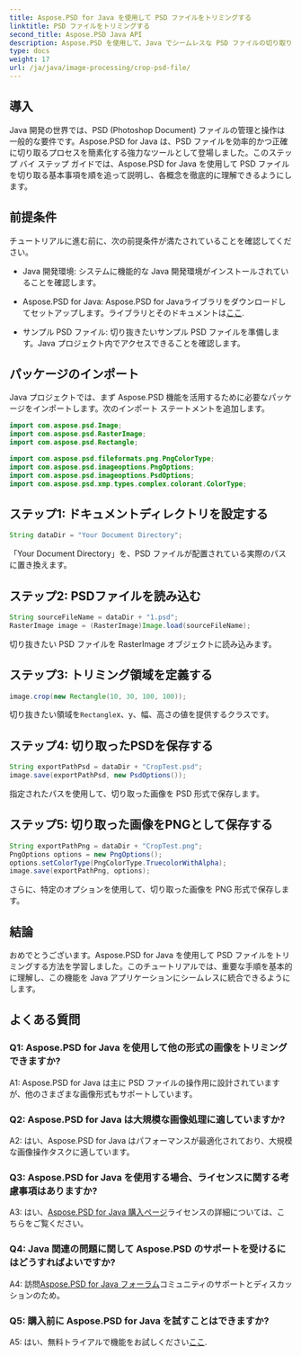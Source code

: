 ```yaml
---
title: Aspose.PSD for Java を使用して PSD ファイルをトリミングする
linktitle: PSD ファイルをトリミングする
second_title: Aspose.PSD Java API
description: Aspose.PSD を使用して、Java でシームレスな PSD ファイルの切り取りを体験してください。画像操作タスクに精度と効率を簡単に統合できます。
type: docs
weight: 17
url: /ja/java/image-processing/crop-psd-file/
---
```

## 導入

Java 開発の世界では、PSD (Photoshop Document) ファイルの管理と操作は一般的な要件です。Aspose.PSD for Java は、PSD ファイルを効率的かつ正確に切り取るプロセスを簡素化する強力なツールとして登場しました。このステップ バイ ステップ ガイドでは、Aspose.PSD for Java を使用して PSD ファイルを切り取る基本事項を順を追って説明し、各概念を徹底的に理解できるようにします。

## 前提条件

チュートリアルに進む前に、次の前提条件が満たされていることを確認してください。

- Java 開発環境: システムに機能的な Java 開発環境がインストールされていることを確認します。

-  Aspose.PSD for Java: Aspose.PSD for Javaライブラリをダウンロードしてセットアップします。ライブラリとそのドキュメントは[ここ](https://reference.aspose.com/psd/java/).

- サンプル PSD ファイル: 切り抜きたいサンプル PSD ファイルを準備します。Java プロジェクト内でアクセスできることを確認します。

## パッケージのインポート

Java プロジェクトでは、まず Aspose.PSD 機能を活用するために必要なパッケージをインポートします。次のインポート ステートメントを追加します。

```java
import com.aspose.psd.Image;
import com.aspose.psd.RasterImage;
import com.aspose.psd.Rectangle;

import com.aspose.psd.fileformats.png.PngColorType;
import com.aspose.psd.imageoptions.PngOptions;
import com.aspose.psd.imageoptions.PsdOptions;
import com.aspose.psd.xmp.types.complex.colorant.ColorType;
```

## ステップ1: ドキュメントディレクトリを設定する

```java
String dataDir = "Your Document Directory";
```

「Your Document Directory」を、PSD ファイルが配置されている実際のパスに置き換えます。

## ステップ2: PSDファイルを読み込む

```java
String sourceFileName = dataDir + "1.psd";
RasterImage image = (RasterImage)Image.load(sourceFileName);
```

切り抜きたい PSD ファイルを RasterImage オブジェクトに読み込みます。

## ステップ3: トリミング領域を定義する

```java
image.crop(new Rectangle(10, 30, 100, 100));
```

切り抜きたい領域を`Rectangle`x、y、幅、高さの値を提供するクラスです。

## ステップ4: 切り取ったPSDを保存する

```java
String exportPathPsd = dataDir + "CropTest.psd";
image.save(exportPathPsd, new PsdOptions());
```

指定されたパスを使用して、切り取った画像を PSD 形式で保存します。

## ステップ5: 切り取った画像をPNGとして保存する

```java
String exportPathPng = dataDir + "CropTest.png";
PngOptions options = new PngOptions();
options.setColorType(PngColorType.TruecolorWithAlpha);
image.save(exportPathPng, options);
```

さらに、特定のオプションを使用して、切り取った画像を PNG 形式で保存します。

## 結論

おめでとうございます。Aspose.PSD for Java を使用して PSD ファイルをトリミングする方法を学習しました。このチュートリアルでは、重要な手順を基本的に理解し、この機能を Java アプリケーションにシームレスに統合できるようにします。

## よくある質問

### Q1: Aspose.PSD for Java を使用して他の形式の画像をトリミングできますか?

A1: Aspose.PSD for Java は主に PSD ファイルの操作用に設計されていますが、他のさまざまな画像形式もサポートしています。

### Q2: Aspose.PSD for Java は大規模な画像処理に適していますか?

A2: はい、Aspose.PSD for Java はパフォーマンスが最適化されており、大規模な画像操作タスクに適しています。

### Q3: Aspose.PSD for Java を使用する場合、ライセンスに関する考慮事項はありますか?

 A3: はい、[Aspose.PSD for Java 購入ページ](https://purchase.aspose.com/buy)ライセンスの詳細については、こちらをご覧ください。

### Q4: Java 関連の問題に関して Aspose.PSD のサポートを受けるにはどうすればよいですか?

 A4: 訪問[Aspose.PSD for Java フォーラム](https://forum.aspose.com/c/psd/34)コミュニティのサポートとディスカッションのため。

### Q5: 購入前に Aspose.PSD for Java を試すことはできますか?

 A5: はい、無料トライアルで機能をお試しください[ここ](https://releases.aspose.com/).